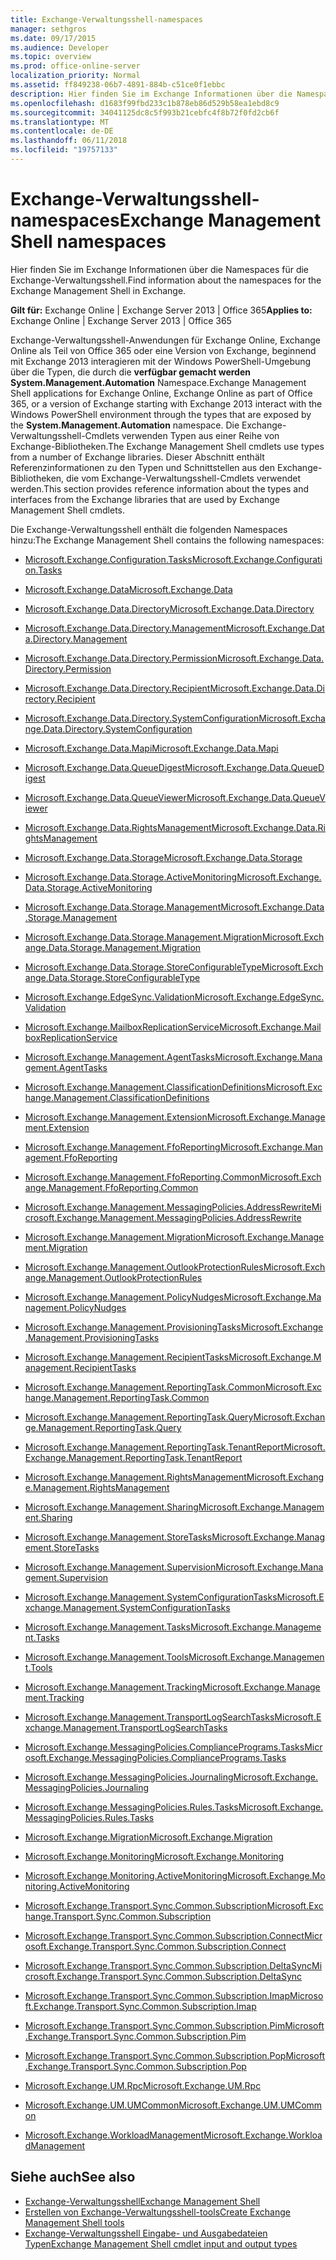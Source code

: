 ```yaml
---
title: Exchange-Verwaltungsshell-namespaces
manager: sethgros
ms.date: 09/17/2015
ms.audience: Developer
ms.topic: overview
ms.prod: office-online-server
localization_priority: Normal
ms.assetid: ff849238-06b7-4891-884b-c51ce0f1ebbc
description: Hier finden Sie im Exchange Informationen über die Namespaces für die Exchange-Verwaltungsshell.
ms.openlocfilehash: d1683f99fbd233c1b878eb86d529b58ea1ebd8c9
ms.sourcegitcommit: 34041125dc8c5f993b21cebfc4f8b72f0fd2cb6f
ms.translationtype: MT
ms.contentlocale: de-DE
ms.lasthandoff: 06/11/2018
ms.locfileid: "19757133"
---
```

# <a name="exchange-management-shell-namespaces"></a><span data-ttu-id="00308-103">Exchange-Verwaltungsshell-namespaces</span><span class="sxs-lookup"><span data-stu-id="00308-103">Exchange Management Shell namespaces</span></span>

<span data-ttu-id="00308-104">Hier finden Sie im Exchange Informationen über die Namespaces für die Exchange-Verwaltungsshell.</span><span class="sxs-lookup"><span data-stu-id="00308-104">Find information about the namespaces for the Exchange Management Shell in Exchange.</span></span>
  
<span data-ttu-id="00308-105">**Gilt für:** Exchange Online | Exchange Server 2013 | Office 365</span><span class="sxs-lookup"><span data-stu-id="00308-105">**Applies to:** Exchange Online | Exchange Server 2013 | Office 365</span></span>
  
<span data-ttu-id="00308-106">Exchange-Verwaltungsshell-Anwendungen für Exchange Online, Exchange Online als Teil von Office 365 oder eine Version von Exchange, beginnend mit Exchange 2013 interagieren mit der Windows PowerShell-Umgebung über die Typen, die durch die **verfügbar gemacht werden System.Management.Automation** Namespace.</span><span class="sxs-lookup"><span data-stu-id="00308-106">Exchange Management Shell applications for Exchange Online, Exchange Online as part of Office 365, or a version of Exchange starting with Exchange 2013 interact with the Windows PowerShell environment through the types that are exposed by the **System.Management.Automation** namespace.</span></span> <span data-ttu-id="00308-107">Die Exchange-Verwaltungsshell-Cmdlets verwenden Typen aus einer Reihe von Exchange-Bibliotheken.</span><span class="sxs-lookup"><span data-stu-id="00308-107">The Exchange Management Shell cmdlets use types from a number of Exchange libraries.</span></span> <span data-ttu-id="00308-108">Dieser Abschnitt enthält Referenzinformationen zu den Typen und Schnittstellen aus den Exchange-Bibliotheken, die vom Exchange-Verwaltungsshell-Cmdlets verwendet werden.</span><span class="sxs-lookup"><span data-stu-id="00308-108">This section provides reference information about the types and interfaces from the Exchange libraries that are used by Exchange Management Shell cmdlets.</span></span> 
  
<span data-ttu-id="00308-109">Die Exchange-Verwaltungsshell enthält die folgenden Namespaces hinzu:</span><span class="sxs-lookup"><span data-stu-id="00308-109">The Exchange Management Shell contains the following namespaces:</span></span>
  
- [<span data-ttu-id="00308-110">Microsoft.Exchange.Configuration.Tasks</span><span class="sxs-lookup"><span data-stu-id="00308-110">Microsoft.Exchange.Configuration.Tasks</span></span>](https://msdn.microsoft.com/library/Microsoft.Exchange.Configuration.Tasks.aspx)
    
- [<span data-ttu-id="00308-111">Microsoft.Exchange.Data</span><span class="sxs-lookup"><span data-stu-id="00308-111">Microsoft.Exchange.Data</span></span>](https://msdn.microsoft.com/library/Microsoft.Exchange.Data.aspx)
    
- [<span data-ttu-id="00308-112">Microsoft.Exchange.Data.Directory</span><span class="sxs-lookup"><span data-stu-id="00308-112">Microsoft.Exchange.Data.Directory</span></span>](https://msdn.microsoft.com/library/Microsoft.Exchange.Data.Directory.aspx)
    
- [<span data-ttu-id="00308-113">Microsoft.Exchange.Data.Directory.Management</span><span class="sxs-lookup"><span data-stu-id="00308-113">Microsoft.Exchange.Data.Directory.Management</span></span>](https://msdn.microsoft.com/library/Microsoft.Exchange.Data.Directory.Management.aspx)
    
- [<span data-ttu-id="00308-114">Microsoft.Exchange.Data.Directory.Permission</span><span class="sxs-lookup"><span data-stu-id="00308-114">Microsoft.Exchange.Data.Directory.Permission</span></span>](https://msdn.microsoft.com/library/Microsoft.Exchange.Data.Directory.Permission.aspx)
    
- [<span data-ttu-id="00308-115">Microsoft.Exchange.Data.Directory.Recipient</span><span class="sxs-lookup"><span data-stu-id="00308-115">Microsoft.Exchange.Data.Directory.Recipient</span></span>](https://msdn.microsoft.com/library/Microsoft.Exchange.Data.Directory.Recipient.aspx)
    
- [<span data-ttu-id="00308-116">Microsoft.Exchange.Data.Directory.SystemConfiguration</span><span class="sxs-lookup"><span data-stu-id="00308-116">Microsoft.Exchange.Data.Directory.SystemConfiguration</span></span>](https://msdn.microsoft.com/library/Microsoft.Exchange.Data.Directory.SystemConfiguration.aspx)
    
- [<span data-ttu-id="00308-117">Microsoft.Exchange.Data.Mapi</span><span class="sxs-lookup"><span data-stu-id="00308-117">Microsoft.Exchange.Data.Mapi</span></span>](https://msdn.microsoft.com/library/Microsoft.Exchange.Data.Mapi.aspx)
    
- [<span data-ttu-id="00308-118">Microsoft.Exchange.Data.QueueDigest</span><span class="sxs-lookup"><span data-stu-id="00308-118">Microsoft.Exchange.Data.QueueDigest</span></span>](https://msdn.microsoft.com/library/Microsoft.Exchange.Data.QueueDigest.aspx)
    
- [<span data-ttu-id="00308-119">Microsoft.Exchange.Data.QueueViewer</span><span class="sxs-lookup"><span data-stu-id="00308-119">Microsoft.Exchange.Data.QueueViewer</span></span>](https://msdn.microsoft.com/library/Microsoft.Exchange.Data.QueueViewer.aspx)
    
- [<span data-ttu-id="00308-120">Microsoft.Exchange.Data.RightsManagement</span><span class="sxs-lookup"><span data-stu-id="00308-120">Microsoft.Exchange.Data.RightsManagement</span></span>](https://msdn.microsoft.com/library/Microsoft.Exchange.Data.RightsManagement.aspx)
    
- [<span data-ttu-id="00308-121">Microsoft.Exchange.Data.Storage</span><span class="sxs-lookup"><span data-stu-id="00308-121">Microsoft.Exchange.Data.Storage</span></span>](https://msdn.microsoft.com/library/Microsoft.Exchange.Data.Storage.aspx)
    
- [<span data-ttu-id="00308-122">Microsoft.Exchange.Data.Storage.ActiveMonitoring</span><span class="sxs-lookup"><span data-stu-id="00308-122">Microsoft.Exchange.Data.Storage.ActiveMonitoring</span></span>](https://msdn.microsoft.com/library/Microsoft.Exchange.Data.Storage.ActiveMonitoring.aspx)
    
- [<span data-ttu-id="00308-123">Microsoft.Exchange.Data.Storage.Management</span><span class="sxs-lookup"><span data-stu-id="00308-123">Microsoft.Exchange.Data.Storage.Management</span></span>](https://msdn.microsoft.com/library/Microsoft.Exchange.Data.Storage.Management.aspx)
    
- [<span data-ttu-id="00308-124">Microsoft.Exchange.Data.Storage.Management.Migration</span><span class="sxs-lookup"><span data-stu-id="00308-124">Microsoft.Exchange.Data.Storage.Management.Migration</span></span>](https://msdn.microsoft.com/library/Microsoft.Exchange.Data.Storage.Management.Migration.aspx)
    
- [<span data-ttu-id="00308-125">Microsoft.Exchange.Data.Storage.StoreConfigurableType</span><span class="sxs-lookup"><span data-stu-id="00308-125">Microsoft.Exchange.Data.Storage.StoreConfigurableType</span></span>](https://msdn.microsoft.com/library/Microsoft.Exchange.Data.Storage.StoreConfigurableType.aspx)
    
- [<span data-ttu-id="00308-126">Microsoft.Exchange.EdgeSync.Validation</span><span class="sxs-lookup"><span data-stu-id="00308-126">Microsoft.Exchange.EdgeSync.Validation</span></span>](https://msdn.microsoft.com/library/Microsoft.Exchange.EdgeSync.Validation.aspx)
    
- [<span data-ttu-id="00308-127">Microsoft.Exchange.MailboxReplicationService</span><span class="sxs-lookup"><span data-stu-id="00308-127">Microsoft.Exchange.MailboxReplicationService</span></span>](https://msdn.microsoft.com/library/Microsoft.Exchange.MailboxReplicationService.aspx)
    
- [<span data-ttu-id="00308-128">Microsoft.Exchange.Management.AgentTasks</span><span class="sxs-lookup"><span data-stu-id="00308-128">Microsoft.Exchange.Management.AgentTasks</span></span>](https://msdn.microsoft.com/library/Microsoft.Exchange.Management.AgentTasks.aspx)
    
- [<span data-ttu-id="00308-129">Microsoft.Exchange.Management.ClassificationDefinitions</span><span class="sxs-lookup"><span data-stu-id="00308-129">Microsoft.Exchange.Management.ClassificationDefinitions</span></span>](https://msdn.microsoft.com/library/Microsoft.Exchange.Management.ClassificationDefinitions.aspx)
    
- [<span data-ttu-id="00308-130">Microsoft.Exchange.Management.Extension</span><span class="sxs-lookup"><span data-stu-id="00308-130">Microsoft.Exchange.Management.Extension</span></span>](https://msdn.microsoft.com/library/Microsoft.Exchange.Management.Extension.aspx)
    
- [<span data-ttu-id="00308-131">Microsoft.Exchange.Management.FfoReporting</span><span class="sxs-lookup"><span data-stu-id="00308-131">Microsoft.Exchange.Management.FfoReporting</span></span>](https://msdn.microsoft.com/library/Microsoft.Exchange.Management.FfoReporting.aspx)
    
- [<span data-ttu-id="00308-132">Microsoft.Exchange.Management.FfoReporting.Common</span><span class="sxs-lookup"><span data-stu-id="00308-132">Microsoft.Exchange.Management.FfoReporting.Common</span></span>](https://msdn.microsoft.com/library/Microsoft.Exchange.Management.FfoReporting.Common.aspx)
    
- [<span data-ttu-id="00308-133">Microsoft.Exchange.Management.MessagingPolicies.AddressRewrite</span><span class="sxs-lookup"><span data-stu-id="00308-133">Microsoft.Exchange.Management.MessagingPolicies.AddressRewrite</span></span>](https://msdn.microsoft.com/library/Microsoft.Exchange.Management.MessagingPolicies.AddressRewrite.aspx)
    
- [<span data-ttu-id="00308-134">Microsoft.Exchange.Management.Migration</span><span class="sxs-lookup"><span data-stu-id="00308-134">Microsoft.Exchange.Management.Migration</span></span>](https://msdn.microsoft.com/library/Microsoft.Exchange.Management.Migration.aspx)
    
- [<span data-ttu-id="00308-135">Microsoft.Exchange.Management.OutlookProtectionRules</span><span class="sxs-lookup"><span data-stu-id="00308-135">Microsoft.Exchange.Management.OutlookProtectionRules</span></span>](https://msdn.microsoft.com/library/Microsoft.Exchange.Management.OutlookProtectionRules.aspx)
    
- [<span data-ttu-id="00308-136">Microsoft.Exchange.Management.PolicyNudges</span><span class="sxs-lookup"><span data-stu-id="00308-136">Microsoft.Exchange.Management.PolicyNudges</span></span>](https://msdn.microsoft.com/library/Microsoft.Exchange.Management.PolicyNudges.aspx)
    
- [<span data-ttu-id="00308-137">Microsoft.Exchange.Management.ProvisioningTasks</span><span class="sxs-lookup"><span data-stu-id="00308-137">Microsoft.Exchange.Management.ProvisioningTasks</span></span>](https://msdn.microsoft.com/library/Microsoft.Exchange.Management.ProvisioningTasks.aspx)
    
- [<span data-ttu-id="00308-138">Microsoft.Exchange.Management.RecipientTasks</span><span class="sxs-lookup"><span data-stu-id="00308-138">Microsoft.Exchange.Management.RecipientTasks</span></span>](https://msdn.microsoft.com/library/Microsoft.Exchange.Management.RecipientTasks.aspx)
    
- [<span data-ttu-id="00308-139">Microsoft.Exchange.Management.ReportingTask.Common</span><span class="sxs-lookup"><span data-stu-id="00308-139">Microsoft.Exchange.Management.ReportingTask.Common</span></span>](https://msdn.microsoft.com/library/Microsoft.Exchange.Management.ReportingTask.Common.aspx)
    
- [<span data-ttu-id="00308-140">Microsoft.Exchange.Management.ReportingTask.Query</span><span class="sxs-lookup"><span data-stu-id="00308-140">Microsoft.Exchange.Management.ReportingTask.Query</span></span>](https://msdn.microsoft.com/library/Microsoft.Exchange.Management.ReportingTask.Query.aspx)
    
- [<span data-ttu-id="00308-141">Microsoft.Exchange.Management.ReportingTask.TenantReport</span><span class="sxs-lookup"><span data-stu-id="00308-141">Microsoft.Exchange.Management.ReportingTask.TenantReport</span></span>](https://msdn.microsoft.com/library/Microsoft.Exchange.Management.ReportingTask.TenantReport.aspx)
    
- [<span data-ttu-id="00308-142">Microsoft.Exchange.Management.RightsManagement</span><span class="sxs-lookup"><span data-stu-id="00308-142">Microsoft.Exchange.Management.RightsManagement</span></span>](https://msdn.microsoft.com/library/Microsoft.Exchange.Management.RightsManagement.aspx)
    
- [<span data-ttu-id="00308-143">Microsoft.Exchange.Management.Sharing</span><span class="sxs-lookup"><span data-stu-id="00308-143">Microsoft.Exchange.Management.Sharing</span></span>](https://msdn.microsoft.com/library/Microsoft.Exchange.Management.Sharing.aspx)
    
- [<span data-ttu-id="00308-144">Microsoft.Exchange.Management.StoreTasks</span><span class="sxs-lookup"><span data-stu-id="00308-144">Microsoft.Exchange.Management.StoreTasks</span></span>](https://msdn.microsoft.com/library/Microsoft.Exchange.Management.StoreTasks.aspx)
    
- [<span data-ttu-id="00308-145">Microsoft.Exchange.Management.Supervision</span><span class="sxs-lookup"><span data-stu-id="00308-145">Microsoft.Exchange.Management.Supervision</span></span>](https://msdn.microsoft.com/library/Microsoft.Exchange.Management.Supervision.aspx)
    
- [<span data-ttu-id="00308-146">Microsoft.Exchange.Management.SystemConfigurationTasks</span><span class="sxs-lookup"><span data-stu-id="00308-146">Microsoft.Exchange.Management.SystemConfigurationTasks</span></span>](https://msdn.microsoft.com/library/Microsoft.Exchange.Management.SystemConfigurationTasks.aspx)
    
- [<span data-ttu-id="00308-147">Microsoft.Exchange.Management.Tasks</span><span class="sxs-lookup"><span data-stu-id="00308-147">Microsoft.Exchange.Management.Tasks</span></span>](https://msdn.microsoft.com/library/Microsoft.Exchange.Management.Tasks.aspx)
    
- [<span data-ttu-id="00308-148">Microsoft.Exchange.Management.Tools</span><span class="sxs-lookup"><span data-stu-id="00308-148">Microsoft.Exchange.Management.Tools</span></span>](https://msdn.microsoft.com/library/Microsoft.Exchange.Management.Tools.aspx)
    
- [<span data-ttu-id="00308-149">Microsoft.Exchange.Management.Tracking</span><span class="sxs-lookup"><span data-stu-id="00308-149">Microsoft.Exchange.Management.Tracking</span></span>](https://msdn.microsoft.com/library/Microsoft.Exchange.Management.Tracking.aspx)
    
- [<span data-ttu-id="00308-150">Microsoft.Exchange.Management.TransportLogSearchTasks</span><span class="sxs-lookup"><span data-stu-id="00308-150">Microsoft.Exchange.Management.TransportLogSearchTasks</span></span>](https://msdn.microsoft.com/library/Microsoft.Exchange.Management.TransportLogSearchTasks.aspx)
    
- [<span data-ttu-id="00308-151">Microsoft.Exchange.MessagingPolicies.CompliancePrograms.Tasks</span><span class="sxs-lookup"><span data-stu-id="00308-151">Microsoft.Exchange.MessagingPolicies.CompliancePrograms.Tasks</span></span>](https://msdn.microsoft.com/library/Microsoft.Exchange.MessagingPolicies.CompliancePrograms.Tasks.aspx)
    
- [<span data-ttu-id="00308-152">Microsoft.Exchange.MessagingPolicies.Journaling</span><span class="sxs-lookup"><span data-stu-id="00308-152">Microsoft.Exchange.MessagingPolicies.Journaling</span></span>](https://msdn.microsoft.com/library/Microsoft.Exchange.MessagingPolicies.Journaling.aspx)
    
- [<span data-ttu-id="00308-153">Microsoft.Exchange.MessagingPolicies.Rules.Tasks</span><span class="sxs-lookup"><span data-stu-id="00308-153">Microsoft.Exchange.MessagingPolicies.Rules.Tasks</span></span>](https://msdn.microsoft.com/library/Microsoft.Exchange.MessagingPolicies.Rules.Tasks.aspx)
    
- [<span data-ttu-id="00308-154">Microsoft.Exchange.Migration</span><span class="sxs-lookup"><span data-stu-id="00308-154">Microsoft.Exchange.Migration</span></span>](https://msdn.microsoft.com/library/Microsoft.Exchange.Migration.aspx)
    
- [<span data-ttu-id="00308-155">Microsoft.Exchange.Monitoring</span><span class="sxs-lookup"><span data-stu-id="00308-155">Microsoft.Exchange.Monitoring</span></span>](https://msdn.microsoft.com/library/Microsoft.Exchange.Monitoring.aspx)
    
- [<span data-ttu-id="00308-156">Microsoft.Exchange.Monitoring.ActiveMonitoring</span><span class="sxs-lookup"><span data-stu-id="00308-156">Microsoft.Exchange.Monitoring.ActiveMonitoring</span></span>](https://msdn.microsoft.com/library/Microsoft.Exchange.Monitoring.ActiveMonitoring.aspx)
    
- [<span data-ttu-id="00308-157">Microsoft.Exchange.Transport.Sync.Common.Subscription</span><span class="sxs-lookup"><span data-stu-id="00308-157">Microsoft.Exchange.Transport.Sync.Common.Subscription</span></span>](https://msdn.microsoft.com/library/Microsoft.Exchange.Transport.Sync.Common.Subscription.aspx)
    
- [<span data-ttu-id="00308-158">Microsoft.Exchange.Transport.Sync.Common.Subscription.Connect</span><span class="sxs-lookup"><span data-stu-id="00308-158">Microsoft.Exchange.Transport.Sync.Common.Subscription.Connect</span></span>](https://msdn.microsoft.com/library/Microsoft.Exchange.Transport.Sync.Common.Subscription.Connect.aspx)
    
- [<span data-ttu-id="00308-159">Microsoft.Exchange.Transport.Sync.Common.Subscription.DeltaSync</span><span class="sxs-lookup"><span data-stu-id="00308-159">Microsoft.Exchange.Transport.Sync.Common.Subscription.DeltaSync</span></span>](https://msdn.microsoft.com/library/Microsoft.Exchange.Transport.Sync.Common.Subscription.DeltaSync.aspx)
    
- [<span data-ttu-id="00308-160">Microsoft.Exchange.Transport.Sync.Common.Subscription.Imap</span><span class="sxs-lookup"><span data-stu-id="00308-160">Microsoft.Exchange.Transport.Sync.Common.Subscription.Imap</span></span>](https://msdn.microsoft.com/library/Microsoft.Exchange.Transport.Sync.Common.Subscription.Imap.aspx)
    
- [<span data-ttu-id="00308-161">Microsoft.Exchange.Transport.Sync.Common.Subscription.Pim</span><span class="sxs-lookup"><span data-stu-id="00308-161">Microsoft.Exchange.Transport.Sync.Common.Subscription.Pim</span></span>](https://msdn.microsoft.com/library/Microsoft.Exchange.Transport.Sync.Common.Subscription.Pim.aspx)
    
- [<span data-ttu-id="00308-162">Microsoft.Exchange.Transport.Sync.Common.Subscription.Pop</span><span class="sxs-lookup"><span data-stu-id="00308-162">Microsoft.Exchange.Transport.Sync.Common.Subscription.Pop</span></span>](https://msdn.microsoft.com/library/Microsoft.Exchange.Transport.Sync.Common.Subscription.Pop.aspx)
    
- [<span data-ttu-id="00308-163">Microsoft.Exchange.UM.Rpc</span><span class="sxs-lookup"><span data-stu-id="00308-163">Microsoft.Exchange.UM.Rpc</span></span>](https://msdn.microsoft.com/library/Microsoft.Exchange.UM.Rpc.aspx)
    
- [<span data-ttu-id="00308-164">Microsoft.Exchange.UM.UMCommon</span><span class="sxs-lookup"><span data-stu-id="00308-164">Microsoft.Exchange.UM.UMCommon</span></span>](https://msdn.microsoft.com/library/Microsoft.Exchange.UM.UMCommon.aspx)
    
- [<span data-ttu-id="00308-165">Microsoft.Exchange.WorkloadManagement</span><span class="sxs-lookup"><span data-stu-id="00308-165">Microsoft.Exchange.WorkloadManagement</span></span>](https://msdn.microsoft.com/library/Microsoft.Exchange.WorkloadManagement.aspx)
    
## <a name="see-also"></a><span data-ttu-id="00308-166">Siehe auch</span><span class="sxs-lookup"><span data-stu-id="00308-166">See also</span></span>

- [<span data-ttu-id="00308-167">Exchange-Verwaltungsshell</span><span class="sxs-lookup"><span data-stu-id="00308-167">Exchange Management Shell</span></span>](exchange-management-shell.md)  
- [<span data-ttu-id="00308-168">Erstellen von Exchange-Verwaltungsshell-tools</span><span class="sxs-lookup"><span data-stu-id="00308-168">Create Exchange Management Shell tools</span></span>](create-exchange-management-shell-tools.md) 
- [<span data-ttu-id="00308-169">Exchange-Verwaltungsshell Eingabe- und Ausgabedateien Typen</span><span class="sxs-lookup"><span data-stu-id="00308-169">Exchange Management Shell cmdlet input and output types</span></span>](exchange-management-shell-cmdlet-input-and-output-types.md)
    


